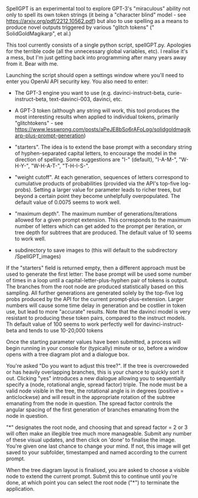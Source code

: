 SpellGPT is an experimental tool to explore GPT-3's "miraculous" ability not only to spell its own token strings (it being a "character blind" model - see https://arxiv.org/pdf/2212.10562.pdf) but also to use spelling as a means to produce novel outputs triggered by various "glitch tokens" (" SolidGoldMagikarp", et al.)

This tool currently consists of a single python script, spellGPT.py. Apologies for the terrible code (all the unnecessary global variables, etc). I realise it's a mess, but I'm just getting back into programming after many years away from it. Bear with me.

Launching the script should open a settings window where you'll need to enter you OpenAI API security key.
You also need to enter:

* The GPT-3 engine you want to use (e.g. davinci-instruct-beta, curie-instruct-beta, text-davinci-003, davinci, etc.

* A GPT-3 token (although any string will work, this tool produces the most interesting results when applied to individual tokens, primarily "glitchtokens" - see https://www.lesswrong.com/posts/aPeJE8bSo6rAFoLqg/solidgoldmagikarp-plus-prompt-generation)

* "starters". The idea is to extend the base prompt with a secondary string of hyphen-separated capital letters, to encourage the model in the direction of spelling. Some suggestions are "I-" (default), "I-A-M-", "W-H-Y-", "W-H-A-T-", "T-H-I-S-".

* "weight cutoff". At each generation, sequences of letters correspond to cumulative products of probabilities (provided via the API's top-five log-probs). Setting a larger value for parameter leads to richer trees, but beyond a certain point they become unhelpfully overpopulated. The default value of 0.0075 seems to work well.

* "maximum depth". The maximum number of generations/iterations allowed for a given prompt extension. This corresponds to the maximum number of letters which can get added to the prompt per iteration, or tree depth for subtrees that are produced. The default value of 10 seems to work well.

* subdirectory to save images to (this will default to the subdirectory /SpellGPT_images)

If the "starters" field is returned empty, then a different approach must be used to generate the first letter: The base prompt will be used some number of times in a loop until a capital-letter-plus-hyphen pair of tokens is output. The branches from the root node are produced statistically based on this sampling. All further generations are generated solely by the top-five log probs produced by the API for the current prompt-plus-extension. Larger numbers will cause some time delay in generation and be costlier in token use, but lead to more "accurate" results. Note that the davinci model is very resistant to producing these token pairs, compared to the instruct models. Th default value of 100 seems to work perfectly well for davinci-instruct-beta and tends to use 10-20,000 tokens


Once the starting parameter values have been submitted, a process will begin running in your console for (typically) minute or so, before a window opens with a tree diagram plot and a dialogue box.

You're asked "Do you want to adjust this tree?". If the tree is overcroweded or has heavily overlapping branches, this is your chance to quickly sort it out. Clicking "yes" introduces a new dialogue allowing you to sequentially specify a (node, rotational angle, spread factor) triple. The node must be a valid node visible in the tree, the rotational angle is in degrees (positive = anticlockwse) and will result in the appropriate rotation of the subtree emanating from the node in question. The spread factor controls the angular spacing of the first generation of branches emanating from the node in question. 

"*" designates the root node, and choosing that and spread factor = 2 or 3 will often make an illegible tree much more manageable.
Submit any number of these visual updates, and then click on 'done' to finalise the image. You're given one last chance to change your mind. If not, this image will get saved to your subfolder, timestamped and named according to the current prompt.

When the tree diagram layout is finalised, you are asked to choose a visible node to extend the current prompt. Submit this to continue until you're done, at which point you can select the root node ("*") to terminate the application. 

